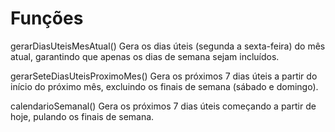 # Funções

gerarDiasUteisMesAtual()
Gera os dias úteis (segunda a sexta-feira) do mês atual, garantindo que apenas os dias de semana sejam incluídos.

gerarSeteDiasUteisProximoMes()
Gera os próximos 7 dias úteis a partir do início do próximo mês, excluindo os finais de semana (sábado e domingo).

calendarioSemanal()
Gera os próximos 7 dias úteis começando a partir de hoje, pulando os finais de semana.
